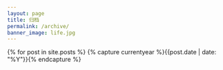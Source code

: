 ```yaml
---
layout: page
title: 归档
permalink: /archive/
banner_image: life.jpg
---
```


<div>
{% for post in site.posts %}
    {% capture currentyear %}{{post.date | date: "%Y"}}{% endcapture %}
    <!-- {% if currentyear != year %}
      {% unless forloop.first %}
      {% endunless %}
      <ul>
      <h5>{{ currentyear }}</h5>
      {% capture year %}{{currentyear}}{% endcapture %} 
      
    {% endif %} -->
    <ul>
    <li><a href="{{ post.url | prepend: site.baseurl }}">{{ post.title }}</a></li>
    </ul>
    
{% endfor %}
</div>
